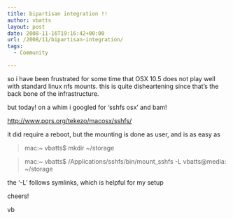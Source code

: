 ```yaml
---
title: bipartisan integration !!
author: vbatts
layout: post
date: 2008-11-16T19:16:42+00:00
url: /2008/11/bipartisan-integration/
tags:
  - Community

---
```

so i have been frustrated for some time that OSX 10.5 does not play well with standard linux nfs mounts. this is quite disheartening since that&#8217;s the back bone of the infrastructure.

but today! on a whim i googled for &#8216;sshfs osx&#8217; and bam!

<a href="http://www.pqrs.org/tekezo/macosx/sshfs/" target="_blank">http://www.pqrs.org/tekezo/macosx/sshfs/ </a>

it did require a reboot, but the mounting is done as user, and is as easy as

> mac:~ vbatts$ mkdir ~/storage
  
> mac:~ vbatts$ /Applications/sshfs/bin/mount_sshfs -L vbatts@media: ~/storage 

the &#8216;-L&#8217; follows symlinks, which is helpful for my setup 

cheers!

vb